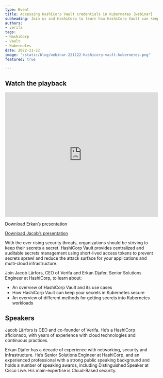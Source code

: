 ```yaml
---
type: Event
title: Accessing HashiCorp Vault credentials in Kubernetes [webinar]
subheading: Join us and HashiCorp to learn how HashiCorp Vault can keep your secrets in Kubernetes secure.
authors:
- verifa
tags:
- HashiCorp
- Vault
- Kubernetes
date: 2022-11-22
image: "/static/blog/webinar-221122-hashicorp-vault-kubernetes.png"
featured: true

---
```


## Watch the playback

<iframe width="100%" height="410" src="https://www.youtube.com/embed/BnnClLoihSM" title="YouTube video player" frameborder="0" allow="accelerometer; autoplay; clipboard-write; encrypted-media; gyroscope; picture-in-picture" allowfullscreen></iframe>

[Download Erkan’s presentation](https://drive.google.com/file/d/1j9z2xiKtNKvr3KVDooY2U5iDe6Kz8mnw/view?usp=share_link)

[Download Jacob’s presentation](https://drive.google.com/file/d/1PuNf0UInrwK0JJ3a5xhim4nS3TaO4JHk/view?usp=share_link)

With the ever rising security threats, organizations should be striving to keep their secrets a secret. HashiCorp Vault provides centralized and auditable secrets management using short-lived access tokens to prevent secrets sprawl and reduce the attack surface for your applications and multi-cloud infrastructure.

Join Jacob Lärfors, CEO of Verifa and Erkan Djafer, Senior Solutions Engineer at HashiCorp, to learn about:

- An overview of HashiCorp Vault and its use cases
- How HashiCorp Vault can keep your secrets in Kubernetes secure
- An overview of different methods for getting secrets into Kubernetes workloads

## Speakers

Jacob Lärfors is CEO and co-founder of Verifa. He’s a HashiCorp aficionado, with years of experience with cloud technologies and continuous practices.

Erkan Djafer has a decade of experience with networking, security and infrastructure. He’s Senior Solutions Engineer at HashiCorp, and an experienced professional with a strong public speaking background and holds a number of speaking awards, including Distinguished Speaker at Cisco Live. His main-expertise is Cloud-Based security.
